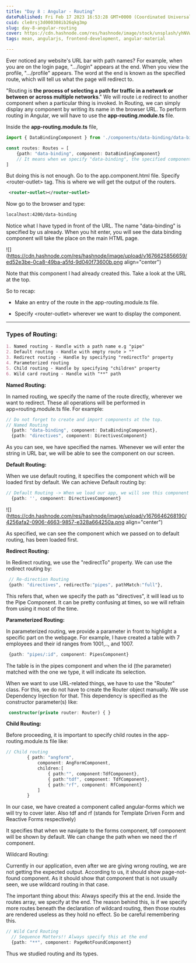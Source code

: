 ```yaml
---
title: "Day 8 : Angular - Routing"
datePublished: Fri Feb 17 2023 16:53:28 GMT+0000 (Coordinated Universal Time)
cuid: cle8rsj3d000308ib26qkg3mp
slug: day-8-angular-routing
cover: https://cdn.hashnode.com/res/hashnode/image/stock/unsplash/yhNVwsKTSaI/upload/8a6679e30ab47eae8481ec3d25471cea.jpeg
tags: mean, angularjs, frontend-development, angular-material

---
```


Ever noticed any website's URL bar with path names? For example, when you are on the login page, ".../login" appears at the end. When you view the profile, ".../profile" appears. The word at the end is known as the specified route, which will tell us what the page will redirect to.

"Routing is **the process of selecting a path for traffic in a network or between or across multiple networks**." We will route i.e redirect to another component when a particular thing is invoked. In Routing, we can simply display any component by writing its name in the browser URL. To perform routing in Angular, we will have to use the **app-routing.module.ts** file.

Inside the **app-routing.module.ts** file,

```typescript
import { DataBindingComponent } from './components/data-binding/data-binding.component';      // Import at the top

const routes: Routes = [
    {path: "data-binding", component: DataBindingComponent}
    // It means when we specify "data-binding", the specified component will appear
]
```

But doing this is not enough. Go to the app.component.html file. Specify &lt;router-outlet&gt; tag. This is where we will get the output of the routers.

```xml
 <router-outlet></router-outlet>
```

Now go to the browser and type:

```markdown
localhost:4200/data-binding
```

Notice what I have typed in front of the URL. The name "data-binding" is specified by us already. When you hit enter, you will see the data binding component will take the place on the main HTML page.

![](https://cdn.hashnode.com/res/hashnode/image/upload/v1676625856659/ed52e3be-0ca8-49ba-a5fd-9d040f73600b.png align="center")

Note that this component I had already created this. Take a look at the URL at the top.

So to recap:  

* Make an entry of the route in the app-routing.module.ts file.
    
* Specify &lt;router-outlet&gt; wherever we want to display the component.
    

---

### Types of Routing:

```markdown
1. Named routing - Handle with a path name e.g "pipe"
2. Default routing - Handle with empty route > ""
3. Redirect routing - Handle by specifying "redirectTo" property
4. Parameterized routing
5. Child routing - Handle by specifying "children" property 
6. Wild card routing - Handle with "**" path
```

**Named Routing:**

In named routing, we specify the name of the route directly, wherever we want to redirect. These all operations will be performed in app=routing.module.ts file. For example:

```typescript
// Do not forget to create and import components at the top.
// Named Routing
  {path: "data-binding", component: DataBindingComponent},
  {path: "directives", component: DirectivesComponent}
```

As you can see, we have specified the names. Whenever we will enter the string in URL bar, we will be able to see the component on our screen.

**Default Routing:**

When we use default routing, it specifies the component which will be loaded first by default. We can achieve Default routing by:

```typescript
// Default Routing -> When we load our app, we will see this component first
  {path: '', component: DirectivesComponent}
```

![](https://cdn.hashnode.com/res/hashnode/image/upload/v1676646268190/4256afa2-0906-4663-9857-e328a664250a.png align="center")

As specified, we can see the component which we passed on to default routing, has been loaded first.

**Redirect Routing:**

In Redirect routing, we use the "redirectTo" property. We can use the redirect routing by:

```typescript
 // Re-direction Routing
 {path: "directives", redirectTo:"pipes", pathMatch:"full"},
```

This refers that, when we specify the path as "directives", it will lead us to the Pipe Component. It can be pretty confusing at times, so we will refrain from using it most of the time.

**Parameterized Routing:**

In parameterized routing, we provide a parameter in front to highlight a specific part on the webpage. For example, I have created a table with 7 employees and their id ranges from 1001,.., and 1007.

```typescript
 {path: "pipes/:id", component: PipesComponent}
```

The table is in the pipes component and when the id (the parameter) matched with the one we type, it will indicate its selection.

When we want to use URL-related things, we have to use the "Router" class. For this, we do not have to create the Router object manually. We use Dependency Injection for that. This dependency is specified as the constructor parameter(s) like:

```typescript
 constructor(private router: Router) { }
```

**Child Routing:**

Before proceeding, it is important to specify child routes in the app-routing.module.ts file like:  

```typescript
// Child routing
        { path: "angform", 
            component: AngFormComponent, 
            children:[
                { path:"", component:TdfComponent},
                { path:"tdf", component: TdfComponent},
                { path:"rf", component: RfComponent}
            ]
        }
```

In our case, we have created a component called angular-forms which we will try to cover later. Also tdf and rf (stands for Template Driven Form and Reactive Forms respectively)

It specifies that when we navigate to the forms component, tdf component will be shown by default. We can change the path when we need the rf component.

Wildcard Routing:

Currently in our application, even after we are giving wrong routing, we are not getting the expected output. According to us, it should show page-not-found component. As it should show that component that is not usually seen, we use wildcard routing in that case.

The important thing about this: Always specify this at the end. Inside the routes array, we specify at the end. The reason behind this, is if we specify more routes beneath the declaration of wildcard routing, then those routes are rendered useless as they hold no effect. So be careful remembering this.

```typescript
// Wild Card Routing
  // Sequence Matters!! Always specify this at the end
  {path: "**", component: PageNotFoundComponent}
```

Thus we studied routing and its types.